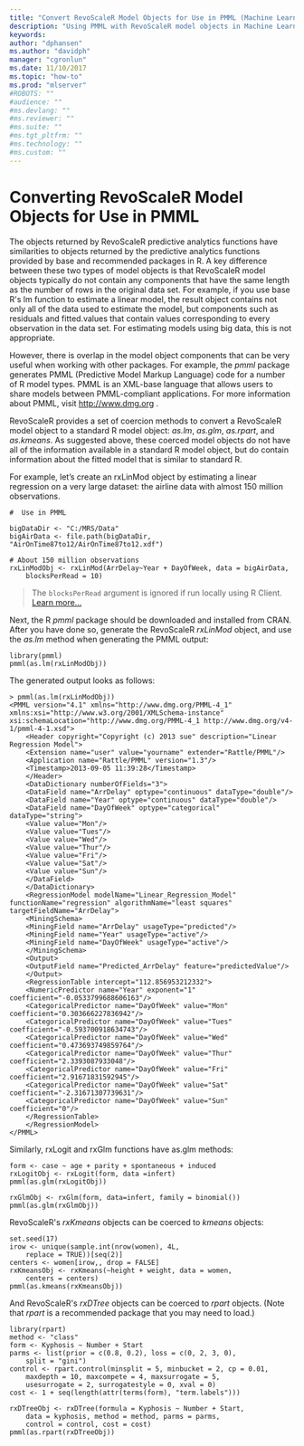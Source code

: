 ```yaml
---
title: "Convert RevoScaleR Model Objects for Use in PMML (Machine Learning Server) "
description: "Using PMML with RevoScaleR model objects in Machine Learning Server."
keywords: 
author: "dphansen"
ms.author: "davidph"
manager: "cgronlun"
ms.date: 11/10/2017
ms.topic: "how-to"
ms.prod: "mlserver"
#ROBOTS: ""
#audience: ""
#ms.devlang: ""
#ms.reviewer: ""
#ms.suite: ""
#ms.tgt_pltfrm: ""
#ms.technology: ""
#ms.custom: ""
---
```


# Converting RevoScaleR Model Objects for Use in PMML

The objects returned by RevoScaleR predictive analytics functions have similarities to objects returned by the predictive analytics functions provided by base and recommended packages in R. A key difference between these two types of model objects is that RevoScaleR model objects typically do not contain any components that have the same length as the number of rows in the original data set. For example, if you use base R's lm function to estimate a linear model, the result object contains not only all of the data used to estimate the model, but components such as residuals and fitted.values that contain values corresponding to every observation in the data set. For estimating models using big data, this is not appropriate.

However, there is overlap in the model object components that can be very useful when working with other packages. For example, the *pmml* package generates PMML (Predictive Model Markup Language) code for a number of R model types. PMML is an XML-base language that allows users to share models between PMML-compliant applications. For more information about PMML, visit <http://www.dmg.org> .

RevoScaleR provides a set of coercion methods to convert a RevoScaleR model object to a standard R model object: *as.lm*, *as.glm*, *as.rpart*, and *as.kmeans*. As suggested above, these coerced model objects do not have all of the information available in a standard R model object, but do contain information about the fitted model that is similar to standard R.

For example, let’s create an rxLinMod object by estimating a linear regression on a very large dataset: the airline data with almost 150 million observations.

```
#  Use in PMML

bigDataDir <- "C:/MRS/Data"
bigAirData <- file.path(bigDataDir, "AirOnTime87to12/AirOnTime87to12.xdf")	

# About 150 million observations
rxLinModObj <- rxLinMod(ArrDelay~Year + DayOfWeek, data = bigAirData, 
	blocksPerRead = 10)
```

>The `blocksPerRead` argument is ignored if run locally using R Client. [Learn more...](tutorial-revoscaler-data-import-transform.md#chunking)

Next, the R *pmml* package should be downloaded and installed from CRAN. After you have done so, generate the RevoScaleR *rxLinMod* object, and use the *as.lm* method when generating the PMML output:

```
library(pmml)
pmml(as.lm(rxLinModObj))
```

The generated output looks as follows:

```
> pmml(as.lm(rxLinModObj))
<PMML version="4.1" xmlns="http://www.dmg.org/PMML-4_1" xmlns:xsi="http://www.w3.org/2001/XMLSchema-instance" xsi:schemaLocation="http://www.dmg.org/PMML-4_1 http://www.dmg.org/v4-1/pmml-4-1.xsd">
	<Header copyright="Copyright (c) 2013 sue" description="Linear Regression Model">
	<Extension name="user" value="yourname" extender="Rattle/PMML"/>
	<Application name="Rattle/PMML" version="1.3"/>
	<Timestamp>2013-09-05 11:39:28</Timestamp>
	</Header>
	<DataDictionary numberOfFields="3">
	<DataField name="ArrDelay" optype="continuous" dataType="double"/>
	<DataField name="Year" optype="continuous" dataType="double"/>
	<DataField name="DayOfWeek" optype="categorical" dataType="string">
	<Value value="Mon"/>
	<Value value="Tues"/>
	<Value value="Wed"/>
	<Value value="Thur"/>
	<Value value="Fri"/>
	<Value value="Sat"/>
	<Value value="Sun"/>
	</DataField>
	</DataDictionary>
	<RegressionModel modelName="Linear_Regression_Model" functionName="regression" algorithmName="least squares" targetFieldName="ArrDelay">
	<MiningSchema>
	<MiningField name="ArrDelay" usageType="predicted"/>
	<MiningField name="Year" usageType="active"/>
	<MiningField name="DayOfWeek" usageType="active"/>
	</MiningSchema>
	<Output>
	<OutputField name="Predicted_ArrDelay" feature="predictedValue"/>
	</Output>
	<RegressionTable intercept="112.856953212332">
	<NumericPredictor name="Year" exponent="1" coefficient="-0.0533799688606163"/>
	<CategoricalPredictor name="DayOfWeek" value="Mon" coefficient="0.303666227836942"/>
	<CategoricalPredictor name="DayOfWeek" value="Tues" coefficient="-0.593700918634743"/>
	<CategoricalPredictor name="DayOfWeek" value="Wed" coefficient="0.473693749859764"/>
	<CategoricalPredictor name="DayOfWeek" value="Thur" coefficient="2.3393087933048"/>
	<CategoricalPredictor name="DayOfWeek" value="Fri" coefficient="2.91671831592945"/>
	<CategoricalPredictor name="DayOfWeek" value="Sat" coefficient="-2.31671307739631"/>
	<CategoricalPredictor name="DayOfWeek" value="Sun" coefficient="0"/>
	</RegressionTable>
	</RegressionModel>
</PMML>
```

Similarly, rxLogit and rxGlm functions have as.glm methods:

```
form <- case ~ age + parity + spontaneous + induced
rxLogitObj <- rxLogit(form, data =infert)
pmml(as.glm(rxLogitObj))
	
rxGlmObj <- rxGlm(form, data=infert, family = binomial())
pmml(as.glm(rxGlmObj))
```

RevoScaleR's *rxKmeans* objects can be coerced to *kmeans* objects:

```
set.seed(17)
irow <- unique(sample.int(nrow(women), 4L, 
	replace = TRUE))[seq(2)]
centers <- women[irow,, drop = FALSE]
rxKmeansObj <- rxKmeans(~height + weight, data = women, 
	centers = centers)
pmml(as.kmeans(rxKmeansObj))
```

And RevoScaleR's *rxDTree* objects can be coerced to *rpart* objects. (Note that *rpart* is a recommended package that you may need to load.)

```
library(rpart)
method <- "class"
form <- Kyphosis ~ Number + Start
parms <- list(prior = c(0.8, 0.2), loss = c(0, 2, 3, 0), 
	split = "gini")
control <- rpart.control(minsplit = 5, minbucket = 2, cp = 0.01, 
	maxdepth = 10, maxcompete = 4, maxsurrogate = 5, 
	usesurrogate = 2, surrogatestyle = 0, xval = 0)
cost <- 1 + seq(length(attr(terms(form), "term.labels")))
	
rxDTreeObj <- rxDTree(formula = Kyphosis ~ Number + Start, 
	data = kyphosis, method = method, parms = parms, 
	control = control, cost = cost)      
pmml(as.rpart(rxDTreeObj))
```

